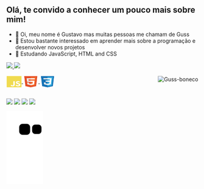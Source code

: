 ## Olá, te convido a conhecer um pouco mais sobre mim!

- 👋 Oi, meu nome é Gustavo mas muitas pessoas me chamam de Guss
- 👀 Estou bastante interessado em aprender mais sobre a programação e desenvolver novos projetos
- 📗 Estudando JavaScript, HTML and CSS
<div>
  <a href="https://www.linkedin.com/in/gustavohenrique329/">
  <img height="160em" src="https://github-readme-stats.vercel.app/api?username=Gustavo329&show_icons=true&theme=tokyonight&include_all_commits=true&count_private=true"/>
  <img height="160em" src="https://github-readme-stats.vercel.app/api/top-langs/?username=Gustavo329&layout=compact&langs_count=7&theme=tokyonight"/>
</div>
  
<div style="display: inline_block"><br>
  <img align="center" alt="Guss-Js" height="30" width="40" src="https://raw.githubusercontent.com/devicons/devicon/master/icons/javascript/javascript-plain.svg">
  <img align="center" alt="Guss-HTML" height="30" width="40" src="https://raw.githubusercontent.com/devicons/devicon/master/icons/html5/html5-original.svg">
  <img align="center" alt="Guss-CSS" height="30" width="40" src="https://raw.githubusercontent.com/devicons/devicon/master/icons/css3/css3-original.svg">
  <img align="right" alt="Guss-boneco" src="https://cdn.discordapp.com/attachments/818589898432839775/877260899751165952/picasion.com_09aa3a3c72c4a52b72da76c182f05231.gif">
</div>
  
   ##
  
  <div> 
  <a href="https://web.digitalinnovation.one/users/gustavo_329henrique?tab=achievements"><img src="https://img.shields.io/badge/%20-Digital innovation one-important?style=for-the-badge&logo="></a>
 	<a href="https://www.twitch.tv/gustavo329_" target="_blank"><img src="https://img.shields.io/badge/Twitch-9146FF?style=for-the-badge&logo=twitch&logoColor=white" target="_blank"></a>
  <a href = "mailto:gustavo.329henrique@gmail.com"><img src="https://img.shields.io/badge/-Gmail-%23333?style=for-the-badge&logo=gmail&logoColor=white" target="_blank"></a>
  <a href="https://www.linkedin.com/in/gustavohenrique329/" target="_blank"><img src="https://img.shields.io/badge/-LinkedIn-%230077B5?style=for-the-badge&logo=linkedin&logoColor=white" target="_blank"></a> 
 
  ![Snake animation](https://github.com/rafaballerini/rafaballerini/blob/output/github-contribution-grid-snake.svg)
 

</div>

